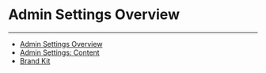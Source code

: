 


Admin Settings Overview
=======================
***
* [Admin Settings Overview](../../raw_kb/article/admin_settings_overview/index.html)
* [Admin Settings: Content](../../raw_kb/article/admin_settings_content/index.html)
* [Brand Kit](/s/article/5428851518999)

